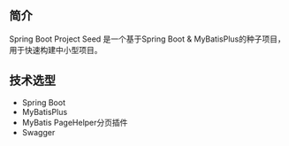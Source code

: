 ## 简介
Spring Boot Project Seed 是一个基于Spring Boot & MyBatisPlus的种子项目，用于快速构建中小型项目。

## 技术选型
- Spring Boot
- MyBatisPlus
- MyBatis PageHelper分页插件
- Swagger
